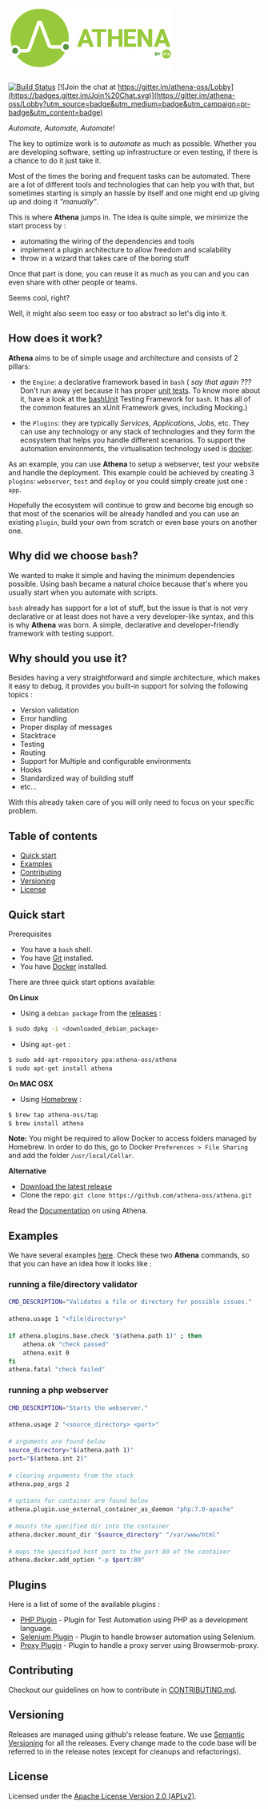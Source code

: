 # ![image](docs/img/athena_logo.png) 
[![Build Status](https://travis-ci.org/athena-oss/athena.svg?branch=master)](https://travis-ci.org/athena-oss/athena) [![Join the chat at https://gitter.im/athena-oss/Lobby](https://badges.gitter.im/Join%20Chat.svg)](https://gitter.im/athena-oss/Lobby?utm_source=badge&utm_medium=badge&utm_campaign=pr-badge&utm_content=badge)

*Automate, Automate, Automate!*

The key to optimize work is to *automate* as much as possible. Whether you are developing software, setting up infrastructure or even testing, if there is a chance to do it just take it.

Most of the times the boring and frequent tasks can be automated. There are a lot of different tools and technologies that can help you with that, but sometimes starting is simply an hassle by itself and one might end up giving up and doing it *"manually"*.

This is where **Athena** jumps in. The idea is quite simple, we minimize the start process by :

 * automating the wiring of the dependencies and tools
 * implement a plugin architecture to allow freedom and scalability
 * throw in a wizard that takes care of the boring stuff

Once that part is done, you can reuse it as much as you can and you can even share with other people or teams.

Seems cool, right?

Well, it might also seem too easy or too abstract so let's dig into it.

## How does it work?

**Athena** aims to be of simple usage and architecture and consists of 2 pillars:

 * the `Engine`: a declarative framework based in `bash` ( *say that again ???* Don't run away yet because it has proper [unit tests](tests/). To know more about it, have a look at the [bashUnit](https://github.com/athena-oss/bashunit) Testing Framework for `bash`. It has all of the common features an xUnit Framework gives, including Mocking.)

 * the `Plugins`: they are typically *Services*, *Applications*, *Jobs*, etc. They can use any technology or any stack of technologies and they form the ecosystem that helps you handle different scenarios. To support the automation environments, the virtualisation technology used is [docker](https://www.docker.com/).


As an example, you can use **Athena** to setup a webserver, test your website and handle the deployment. This example could be achieved by creating 3 `plugins`: `webserver`, `test` and `deploy` or you could simply create just one : `app`.

Hopefully the ecosystem will continue to grow and become big enough so that most of the scenarios will be already handled and you can use an existing `plugin`, build your own from scratch or even base yours on another one.

## Why did we choose `bash`?

We wanted to make it simple and having the minimum dependencies possible. Using bash became a natural choice because that's where you usually start when you automate with scripts.

`bash` already has support for a lot of stuff, but the issue is that is not very declarative or at least does not have a very developer-like syntax, and this is why **Athena** was born. A simple, declarative and developer-friendly framework with testing support.

## Why should you use it?

Besides having a very straightforward and simple architecture, which makes it easy to debug, it provides you built-in support for solving the following topics :
  * Version validation
  * Error handling
  * Proper display of messages
  * Stacktrace
  * Testing
  * Routing
  * Support for Multiple and configurable environments
  * Hooks
  * Standardized way of building stuff
  * etc...

With this already taken care of you will only need to focus on your specific problem.

## Table of contents

* [Quick start](#quick-start)
* [Examples](#examples)
* [Contributing](#contributing)
* [Versioning](#versioning)
* [License](#license)


## Quick start

Prerequisites
 * You have a `bash` shell.
 * You have [Git](https://git-scm.com/) installed.
 * You have [Docker](https://www.docker.com/) installed.

There are three quick start options available:

**On Linux**

 * Using a `debian package` from the [releases](https://github.com/athena-oss/athena/releases) :
 
```bash
$ sudo dpkg -i <downloaded_debian_package>
```
   
* Using `apt-get` :
  
```bash
$ sudo add-apt-repository ppa:athena-oss/athena
$ sudo apt-get install athena
```
 
**On MAC OSX** 

* Using [Homebrew](http://brew.sh/) :

```bash
$ brew tap athena-oss/tap
$ brew install athena
```

**Note:** You might be required to allow Docker to access folders managed by Homebrew. In order to do this, go to Docker `Preferences > File Sharing` and add the folder `/usr/local/Cellar`.

**Alternative**

* [Download the latest release](https://github.com/athena-oss/athena/releases/latest)
* Clone the repo: `git clone https://github.com/athena-oss/athena.git`

Read the [Documentation](http://athena-oss.github.io/athena) on using Athena.

## Examples

We have several examples [here](docs/examples). Check these two **Athena** commands, so that you can have an idea how it looks like :

### running a file/directory validator
```bash
CMD_DESCRIPTION="Validates a file or directory for possible issues."

athena.usage 1 "<file|directory>"

if athena.plugins.base.check "$(athena.path 1)" ; then
	athena.ok "check passed"
	athena.exit 0
fi
athena.fatal "check failed"
```

### running a php webserver
```bash
CMD_DESCRIPTION="Starts the webserver."

athena.usage 2 "<source_directory> <port>"

# arguments are found below
source_directory="$(athena.path 1)"
port="$(athena.int 2)"

# clearing arguments from the stack
athena.pop_args 2

# options for container are found below
athena.plugin.use_external_container_as_daemon "php:7.0-apache"

# mounts the specified dir into the container
athena.docker.mount_dir "$source_directory" "/var/www/html"

# maps the specified host port to the port 80 of the container
athena.docker.add_option "-p $port:80"
```

## Plugins

Here is a list of some of the available plugins :

* [PHP Plugin](https://github.com/athena-oss/plugin-php) - Plugin for Test Automation using PHP as a development language.
* [Selenium Plugin](https://github.com/athena-oss/plugin-selenium) - Plugin to handle browser automation using Selenium.
* [Proxy Plugin](https://github.com/athena-oss/plugin-proxy) - Plugin to handle a proxy server using Browsermob-proxy.

## Contributing

Checkout our guidelines on how to contribute in [CONTRIBUTING.md](CONTRIBUTING.md).

## Versioning

Releases are managed using github's release feature. We use [Semantic Versioning](http://semver.org) for all
the releases. Every change made to the code base will be referred to in the release notes (except for
cleanups and refactorings).

## License

Licensed under the [Apache License Version 2.0 (APLv2)](LICENSE).
